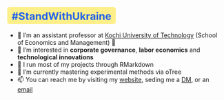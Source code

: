 [![Stand With Ukraine](https://raw.githubusercontent.com/vshymanskyy/StandWithUkraine/main/badges/StandWithUkraine.svg)](https://stand-with-ukraine.pp.ua)

- 👋 I’m an assistant professor at <a href="https://www.kochi-tech.ac.jp/english/index.html">Kochi University of Technology</a> (School of Economics and Management) :japan:
- 👀 I’m interested in <b>corporate governance</b>, <b>labor economics</b> and <b>technological innovations</b>
- 🌱 I run most of my projects through RMarkdown
- :paw_prints: I’m currently mastering experimental methods via oTree
- 📫 You can reach me by visiting my <a href="https://kovsiannikov.com">website</a>, seding me a <a href="https://twitter.com/kovsiann">DM</a>, or an <a href = "mailto: admin@kovsiannikov.com">email</a>

<!---
ko-suta/ko-suta is a ✨ special ✨ repository because its `README.md` (this file) appears on your GitHub profile.
You can click the Preview link to take a look at your changes.
--->

